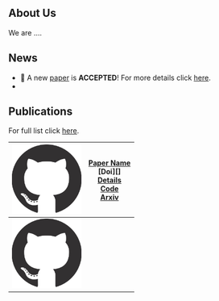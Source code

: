 
## About Us <!-- {docsify-ignore-all} -->

We are ....

## News

- :tada: A new [paper](https://www.baidu.com) is **ACCEPTED**! For more details click [here](/publications).
- 

## Publications

For full list click [here](publications).

| <img src="README.assets/41253365" style="zoom:30%;" /> | [Paper Name](https://docs.github.com/en/github/site-policy/github-terms-of-service) <br> [Doi][] <br> [Details]()<br> [Code]() <br> [Arxiv]() |
| ------------------------------------------------------ | ------------------------------------------------------------ |
| <img src="README.assets/41253365" style="zoom:30%;" /> |                                                              |


